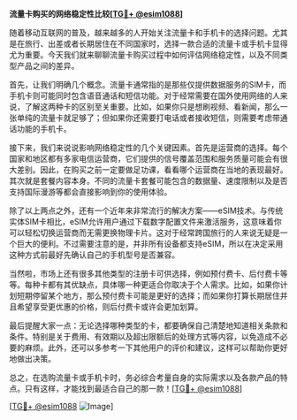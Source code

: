 **流量卡购买的网络稳定性比较[[TG💪+ @esim1088](https://t.me/s/esim1088)]**

随着移动互联网的普及，越来越多的人开始关注流量卡和手机卡的选择问题。尤其是在旅行、出差或者长期居住在不同国家时，选择一款合适的流量卡或手机卡显得尤为重要。今天我们就来聊聊流量卡购买过程中如何评估网络稳定性，以及不同类型产品之间的差异。

首先，让我们明确几个概念。流量卡通常指的是那些仅提供数据服务的SIM卡，而手机卡则可能同时包含语音通话和短信功能。对于经常需要在国外使用网络的人来说，了解这两种卡的区别至关重要。比如，如果你只是想刷视频、看新闻，那么一张单纯的流量卡就足够了；但如果你还需要打电话或者接收短信，则需要考虑带通话功能的手机卡。

接下来，我们来说说影响网络稳定性的几个关键因素。首先是运营商的选择。每个国家和地区都有多家电信运营商，它们提供的信号覆盖范围和服务质量可能会有很大差别。因此，在购买之前一定要做足功课，看看哪个运营商在当地的表现最好。其次就是套餐内容本身。不同的流量卡套餐可能包含的数据量、速度限制以及是否支持国际漫游等都会直接影响到你的使用体验。

除了以上两点之外，还有一个近年来非常流行的解决方案——eSIM技术。与传统实体SIM卡相比，eSIM允许用户通过下载数字配置文件来激活服务，这意味着你可以轻松切换运营商而无需更换物理卡片。这对于经常跨国旅行的人来说无疑是一个巨大的便利。不过需要注意的是，并非所有设备都支持eSIM，所以在决定采用这种方式前最好先确认自己的手机型号是否兼容。

当然啦，市场上还有很多其他类型的注册卡可供选择，例如预付费卡、后付费卡等等。每种卡都有其优缺点，具体哪一种更适合你取决于个人需求。比如，如果你计划短期停留某个地方，那么预付费卡可能是更好的选择；而如果你打算长期居住并且希望享受更优惠的价格，则后付费卡或许会更加划算。

最后提醒大家一点：无论选择哪种类型的卡，都要确保自己清楚地知道相关条款和条件。特别是关于费用、有效期以及超出限额后的处理方式等内容，以免造成不必要的麻烦。此外，还可以多参考一下其他用户的评价和建议，这样可以帮助你更好地做出决策。

总之，在选购流量卡或手机卡时，务必综合考量自身的实际需求以及各款产品的特点。只有这样，才能找到最适合自己的那一款！[[TG💪+ @esim1088](https://t.me/s/esim1088)]

[[TG💪+ @esim1088](https://t.me/s/esim1088) ![Image](https://i.postimg.cc/4NQfJmqS/Snipaste-2025-05-13-00-14-12.png)]